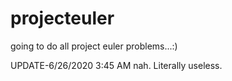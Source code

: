 # projecteuler
going to do all project euler problems...:)

UPDATE-6/26/2020 3:45 AM
nah. Literally useless.
